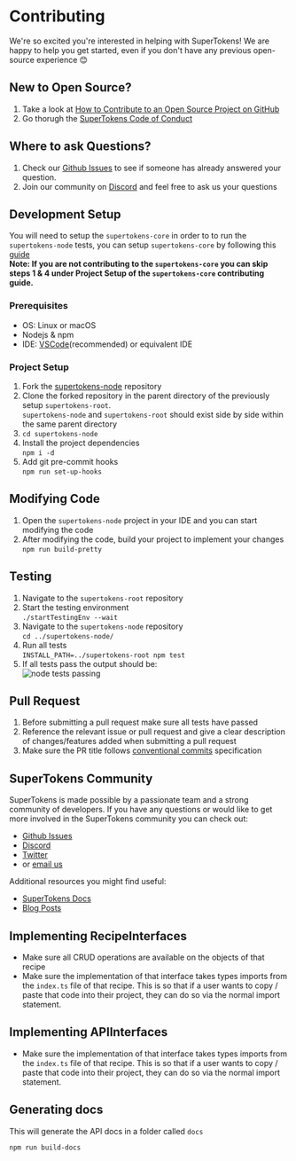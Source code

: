 # Contributing

We're so excited you're interested in helping with SuperTokens! We are happy to help you get started, even if you don't have any previous open-source experience :blush:

## New to Open Source?

1. Take a look at [How to Contribute to an Open Source Project on GitHub](https://egghead.io/courses/how-to-contribute-to-an-open-source-project-on-github)
2. Go thorugh the [SuperTokens Code of Conduct](https://github.com/supertokens/supertokens-node/blob/master/CODE_OF_CONDUCT.md)

## Where to ask Questions?

1. Check our [Github Issues](https://github.com/supertokens/supertokens-node/issues) to see if someone has already answered your question.
2. Join our community on [Discord](https://supertokens.io/discord) and feel free to ask us your questions

## Development Setup

You will need to setup the `supertokens-core` in order to to run the `supertokens-node` tests, you can setup `supertokens-core` by following this [guide](https://github.com/supertokens/supertokens-core/blob/master/CONTRIBUTING.md#development-setup)  
**Note: If you are not contributing to the `supertokens-core` you can skip steps 1 & 4 under Project Setup of the `supertokens-core` contributing guide.**

### Prerequisites

-   OS: Linux or macOS
-   Nodejs & npm
-   IDE: [VSCode](https://code.visualstudio.com/download)(recommended) or equivalent IDE

### Project Setup

1. Fork the [supertokens-node](https://github.com/supertokens/supertokens-node) repository
2. Clone the forked repository in the parent directory of the previously setup `supertokens-root`.  
   `supertokens-node` and `supertokens-root` should exist side by side within the same parent directory
3. `cd supertokens-node`
4. Install the project dependencies  
   `npm i -d`
5. Add git pre-commit hooks  
   `npm run set-up-hooks`

## Modifying Code

1. Open the `supertokens-node` project in your IDE and you can start modifying the code
2. After modifying the code, build your project to implement your changes  
   `npm run build-pretty`

## Testing

1. Navigate to the `supertokens-root` repository
2. Start the testing environment  
   `./startTestingEnv --wait`
3. Navigate to the `supertokens-node` repository  
   `cd ../supertokens-node/`
4. Run all tests  
   `INSTALL_PATH=../supertokens-root npm test`
5. If all tests pass the output should be:  
   ![node tests passing](https://github.com/supertokens/supertokens-logo/blob/master/images/supertokens-node-tests-passing.png)

## Pull Request

1. Before submitting a pull request make sure all tests have passed
2. Reference the relevant issue or pull request and give a clear description of changes/features added when submitting a pull request
3. Make sure the PR title follows [conventional commits](https://www.conventionalcommits.org/en/v1.0.0/) specification

## SuperTokens Community

SuperTokens is made possible by a passionate team and a strong community of developers. If you have any questions or would like to get more involved in the SuperTokens community you can check out:

-   [Github Issues](https://github.com/supertokens/supertokens-node/issues)
-   [Discord](https://supertokens.io/discord)
-   [Twitter](https://twitter.com/supertokensio)
-   or [email us](mailto:team@supertokens.io)

Additional resources you might find useful:

-   [SuperTokens Docs](https://supertokens.io/docs/community/getting-started/installation)
-   [Blog Posts](https://supertokens.io/blog/)

## Implementing RecipeInterfaces

-   Make sure all CRUD operations are available on the objects of that recipe
-   Make sure the implementation of that interface takes types imports from the `index.ts` file of that recipe. This is so that if a user wants to copy / paste that code into their project, they can do so via the normal import statement.

## Implementing APIInterfaces

-   Make sure the implementation of that interface takes types imports from the `index.ts` file of that recipe. This is so that if a user wants to copy / paste that code into their project, they can do so via the normal import statement.

## Generating docs

This will generate the API docs in a folder called `docs`

```
npm run build-docs
```
